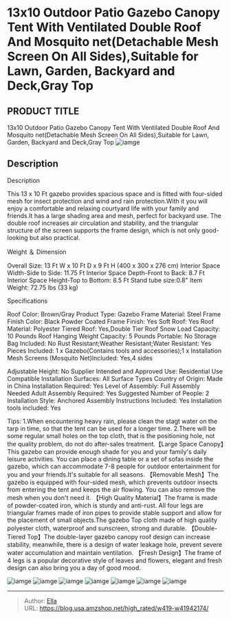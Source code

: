 # 13x10 Outdoor Patio Gazebo Canopy Tent With Ventilated Double Roof And Mosquito net(Detachable Mesh Screen On All Sides),Suitable for Lawn, Garden, Backyard and Deck,Gray Top


## PRODUCT TITLE 

13x10 Outdoor Patio Gazebo Canopy Tent With Ventilated Double Roof And Mosquito net(Detachable Mesh Screen On All Sides),Suitable for Lawn, Garden, Backyard and Deck,Gray Top
![iamge](https://b2bfiles1.gigab2b.cn/image/wkseller/2640/20220511_52ad3dff113f6e4bf5de965f9f094797.jpg)

## Description

Description

This 13 x 10 Ft gazebo provides spacious space and is fitted with four-sided mesh for insect protection and wind and rain protection.With it you will enjoy a comfortable and relaxing courtyard life with your family and friends.It has a large shading area and mesh, perfect for backyard use. The double roof increases air circulation and stability, and the triangular structure of the screen supports the frame design, which is not only good-looking but also practical.












Weight ＆ Dimension

Overall Size: 13 Ft W x 10 Ft D x 9 Ft H (400 x 300 x 276 cm) 
Interior Space Width-Side to Side: 11.75 Ft 
Interior Space Depth-Front to Back: 8.7 Ft 
Interior Space Height-Top to Bottom: 8.5 Ft 
Stand tube size:0.8&#34; 
Item Weight: 72.75 lbs (33 kg)








Specifications

Roof Color: Brown/Gray 
Product Type: Gazebo 
Frame Material: Steel 
Frame Finish Color: Black 
Powder Coated Frame Finish: Yes 
Soft Roof: Yes 
Roof Material: Polyester 
Tiered Roof: Yes,Double Tier Roof 
Snow Load Capacity: 10 Pounds 
Roof Hanging Weight Capacity: 5 Pounds 
Portable: No 
Storage Bag Included: No 
Rust Resistant;Weather Resistant;Water Resistant: Yes 
Pieces Included:  1 x Gazebo(Contains tools and accessories);1 x Installation 
Mesh Screens (Mosquito Net)Included: Yes,4 sides
























Adjustable Height: No 
Supplier Intended and Approved Use: Residential Use 
Compatible Installation Surfaces: All Surface Types 
Country of Origin:  Made in China 
Installation Required: Yes 
Level of Assembly: Full Assembly Needed 
Adult Assembly Required: Yes 
Suggested Number of People: 2 
Installation Style: Anchored 
Assembly Instructions Included: Yes 
Installation tools included: Yes 

Tips: 
1.When encountering heavy rain, please clean the stagt water on the tarp in time, so that the tent can be used for a longer time. 
2.There will be some regular small holes on the top cloth, that is the positioning hole, not the quality problem, do not do after-sales treatment.【Large Space Canopy】This gazebo can provide enough shade for you and your family&#39;s daily leisure activities. You can place a dining table or a set of sofas inside the gazebo, which can accommodate 7-8 people for outdoor entertainment for you and your friends.It&#39;s suitable for all seasons.
【Removable Mesh】The gazebo is equipped with four-sided mesh, which prevents outdoor insects from entering the tent and keeps the air flowing. You can also remove the mesh when you don&#39;t need it.
【High Quality Material】The frame is made of powder-coated iron, which is sturdy and anti-rust. All four legs are triangular frames made of iron pipes to provide stable support and allow for the placement of small objects.The gazebo Top cloth made of high quality polyester cloth, waterproof and sunscreen, strong and durable.
【Double-Tiered Top】The double-layer gazebo canopy roof design can increase stability, meanwhile, there is a design of water leakage hole, prevent severe water accumulation and maintain ventilation.
【Fresh Design】The frame of 4 legs is a popular decorative style of leaves and flowers, elegant and fresh design can also bring you a day of good mood.






![iamge](https://b2bfiles1.gigab2b.cn/image/wkseller/2640/20220511_ee14146ae6ab5f8842c9754c6ba22560.jpg)
![iamge](https://b2bfiles1.gigab2b.cn/image/wkseller/2640/20220512_4624950356905ee56ea2bc941823f9bc.jpg)
![iamge](https://b2bfiles1.gigab2b.cn/image/wkseller/2640/20220512_3604f8224279fcd30351a4ab3ed0c664.jpg)
![iamge](https://b2bfiles1.gigab2b.cn/image/wkseller/2640/20220423_42b2668242c5ed2f3bf708b0d4a2c1b2.jpg)
![iamge](https://b2bfiles1.gigab2b.cn/image/wkseller/2640/20220423_aa37ee0148d07b14faa57bb0b1780b91.jpg)
![iamge](https://b2bfiles1.gigab2b.cn/image/wkseller/2640/20220424_1f6b27a1c31ba247d3fb0f73075cd7f3.jpg)
![iamge](https://b2bfiles1.gigab2b.cn/image/wkseller/2640/20220423_df5edde9704e3137b94b40ba0222c195.jpg)


---

> Author: [Ella](https://blog.usa.amzshop.net/)  
> URL: https://blog.usa.amzshop.net/high_rated/w419-w41942174/  

